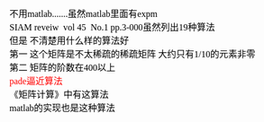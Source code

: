 <font face="Times New Roman" color="#000000" size="3">不用matlab.......虽然matlab里面有expm<br />
SIAM reveiw&nbsp; vol 45&nbsp; No.1 pp.3-000虽然列出19种算法<br />
但是 不清楚用什么样的算法好<br />
第一 这个矩阵是不太稀疏的稀疏矩阵 大约只有1/10的元素非零<br />
第二 矩阵的阶数在400以上<br />
<span style="color: red">pade逼近算法</span><br />
《矩阵计算》中有这算法<br />
matlab的实现也是这种算法<br />
</font>
